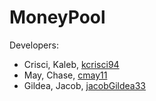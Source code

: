 # MoneyPool

Developers:

* Crisci, Kaleb, [kcrisci94](https://github.com/kcrisci94)
* May, Chase, [cmay11](https://github.com/ChaseMay)
* Gildea, Jacob, [jacobGildea33](https://github.com/jacobGildea33)
